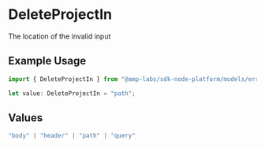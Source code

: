# DeleteProjectIn

The location of the invalid input

## Example Usage

```typescript
import { DeleteProjectIn } from "@amp-labs/sdk-node-platform/models/errors";

let value: DeleteProjectIn = "path";
```

## Values

```typescript
"body" | "header" | "path" | "query"
```